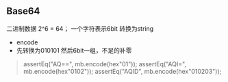 ## Base64

二进制数据
2^6 = 64； 一个字符表示6bit
转换为string

- encode
- 先转换为010101   然后6bit一组，不足的补零
> assertEq("AQ==", mb.encode(hex"01"));
> assertEq("AQI=", mb.encode(hex"0102"));
> assertEq("AQID", mb.encode(hex"010203"));
